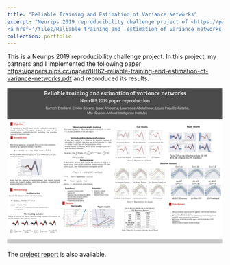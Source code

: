```yaml
---
title: "Reliable Training and Estimation of Variance Networks"
excerpt: "Neurips 2019 reproducibility challenge project of <https://papers.nips.cc/paper/8862-reliable-training-and-estimation-of-variance-networks.pdf>.<br/>
<a href='/files/Reliable_training_and _estimation_of_variance_networks_poster.pdf' ><img src='images/Reliable Training and Estimation of Variance Networks.png' alt=''></a>"
collection: portfolio
---
```


This is a Neurips 2019 reproducibility challenge project. In this project, my partners and I implemented the following paper 
  <https://papers.nips.cc/paper/8862-reliable-training-and-estimation-of-variance-networks.pdf> and reproduced its results.
  
 ![Project Poster](./reliable_networks.png)

The [project report](https://github.com/IsaacAhouma/IsaacAhouma.github.io/blob/master/files/Reliable_training_and_estimation_of_variance_networks_report.pdf) is also available.
